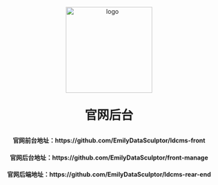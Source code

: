 <p align="center">
	<img alt="logo" src="https://thumbnail0.baidupcs.com/thumbnail/b916025a0i5449361627d62f5ac94387?fid=1102438199308-250528-1095850052543233&time=1726038000&rt=sh&sign=FDTAER-DCb740ccc5511e5e8fedcff06b081203-YkLQbegBRDGvnbx8QjoCtVVm734%3D&expires=8h&chkv=0&chkbd=0&chkpc=&dp-logid=141718338706016110&dp-callid=0&file_type=0&size=c710_u400&quality=100&vuk=-&ft=video" style=" width: 200px; height: 200px ">
</p>
<h1 align="center" style="margin: 30px 0 30px; font-weight: bold;">官网后台</h1>
<h4 align="center">官网前台地址：https://github.com/EmilyDataSculptor/ldcms-front</h4>
<h4 align="center">官网后台地址：https://github.com/EmilyDataSculptor/front-manage </h4>
<h4 align="center">官网后端地址：https://github.com/EmilyDataSculptor/ldcms-rear-end </h4>
